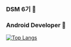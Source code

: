 ### DSM 6기 👋
### Android Developer 🌱

[![Top Langs](https://github-readme-stats.vercel.app/api/top-langs/?username=kmjdec1203&layout=compact)](https://github.com/kmjdec1203/github-readme-stats)

<!--
**kmjdec1203/kmjdec1203** is a ✨ _special_ ✨ repository because its `README.md` (this file) appears on your GitHub profile.

Here are some ideas to get you started:

- 🔭 I’m currently working on ...
- 🌱 I’m currently learning ...
- 👯 I’m looking to collaborate on ...
- 🤔 I’m looking for help with ...
- 💬 Ask me about ...
- 📫 How to reach me: ...
- 😄 Pronouns: ...
- ⚡ Fun fact: ...
-->

